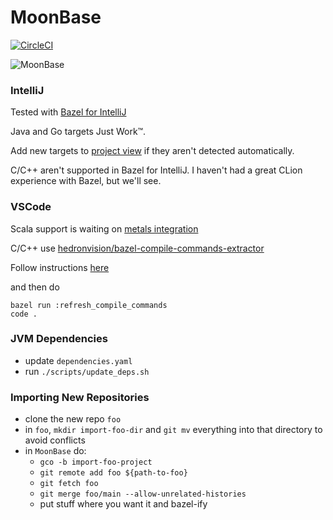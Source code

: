 # MoonBase

[![CircleCI](https://dl.circleci.com/status-badge/img/gh/muchq/MoonBase/tree/main.svg?style=svg)](https://dl.circleci.com/status-badge/redirect/gh/muchq/MoonBase/tree/main)

![MoonBase](moon.gif)

### IntelliJ
Tested with [Bazel for IntelliJ](https://plugins.jetbrains.com/plugin/8609-bazel-for-intellij)

Java and Go targets Just Work™.

Add new targets to [project view](/.ijwb/.bazelproject) if they aren't detected automatically.

C/C++ aren't supported in Bazel for IntelliJ. I haven't had a great CLion experience with Bazel, but we'll see.

### VSCode

Scala support is waiting on [metals integration](https://github.com/scalameta/metals/issues/5138)

C/C++ use [hedronvision/bazel-compile-commands-extractor](https://github.com/hedronvision/bazel-compile-commands-extractor)

Follow instructions [here](https://github.com/hedronvision/bazel-compile-commands-extractor#vscode)

and then do
```
bazel run :refresh_compile_commands
code .
```

### JVM Dependencies
 - update `dependencies.yaml`
 - run `./scripts/update_deps.sh`

### Importing New Repositories
 - clone the new repo `foo`
 - in `foo`, `mkdir import-foo-dir` and `git mv` everything into that directory to avoid conflicts
 - in `MoonBase` do:
   - `gco -b import-foo-project`
   - `git remote add foo ${path-to-foo}`
   - `git fetch foo`
   - `git merge foo/main --allow-unrelated-histories`
   - put stuff where you want it and bazel-ify
